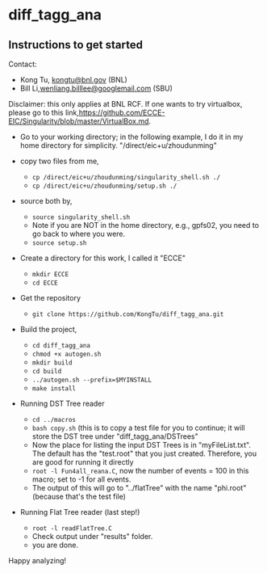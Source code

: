 # diff_tagg_ana 

## Instructions to get started

Contact: 
- Kong Tu, kongtu@bnl.gov (BNL) 
- Bill Li,wenliang.billlee@googlemail.com (SBU) 

Disclaimer: this only applies at BNL RCF. If one wants to try virtualbox, please go to this link,https://github.com/ECCE-EIC/Singularity/blob/master/VirtualBox.md.

- Go to your working directory; in the following example, I do it in my home directory for simplicity.
"/direct/eic+u/zhoudunming"

- copy two files from me, 
  - ``cp /direct/eic+u/zhoudunming/singularity_shell.sh ./``
  - ``cp /direct/eic+u/zhoudunming/setup.sh ./``

- source both by, 
  - ``source singularity_shell.sh``
  - Note if you are NOT in the home directory, e.g., gpfs02, you need to go back to where you were.
  - ``source setup.sh``

- Create a directory for this work, I called it "ECCE"
  - ``mkdir ECCE``
  - ``cd ECCE``

- Get the repository
  - ``git clone https://github.com/KongTu/diff_tagg_ana.git``

- Build the project,
  - ``cd diff_tagg_ana``
  - ``chmod +x autogen.sh``
  - ``mkdir build``
  - ``cd build``
  - ``../autogen.sh --prefix=$MYINSTALL``
  - ``make install``

- Running DST Tree reader
  - ``cd ../macros``
  - ``bash copy.sh`` (this is to copy a test file for you to continue; it will store the DST tree under "diff_tagg_ana/DSTrees"
  - Now the place for listing the input DST Trees is in "myFileList.txt". The default has the "test.root" that you just created. Therefore, you are good for running it directly
  - ``root -l Fun4all_reana.C``, now the number of events = 100 in this macro; set to -1 for all events.
  - The output of this will go to "../flatTree" with the name "phi.root" (because that's the test file)

- Running Flat Tree reader (last step!)
  - ``root -l readFlatTree.C``
  - Check output under "results" folder.
  - you are done.

Happy analyzing!
  
